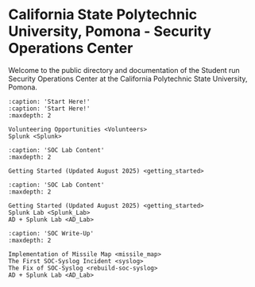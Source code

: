# California State Polytechnic University, Pomona - Security Operations Center 

Welcome to the public directory and documentation of the Student run Security Operations Center at the California Polytechnic State University, Pomona.

```{toctree}   
:caption: 'Start Here!'
:caption: 'Start Here!'
:maxdepth: 2

Volunteering Opportunities <Volunteers>
Splunk <Splunk>
```

```{toctree}   
:caption: 'SOC Lab Content'
:maxdepth: 2

Getting Started (Updated August 2025) <getting_started>
```

```{toctree}   
:caption: 'SOC Lab Content'
:maxdepth: 2

Getting Started (Updated August 2025) <getting_started>
Splunk Lab <Splunk_Lab>
AD + Splunk Lab <AD_Lab>
```

```{toctree}   
:caption: 'SOC Write-Up'
:maxdepth: 2

Implementation of Missile Map <missile_map>
The First SOC-Syslog Incident <syslog>
The Fix of SOC-Syslog <rebuild-soc-syslog>
AD + Splunk Lab <AD_Lab>
```